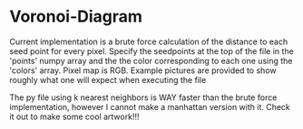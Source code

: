 # Voronoi-Diagram
Current implementation is a brute force calculation of the distance to each seed point for every pixel.
Specify the seedpoints at the top of the file in the 'points' numpy array and the the color corresponding to each one using the 'colors' array. Pixel map is RGB.
Example pictures are provided to show roughly what one will expect when executing the file

The py file using k nearest neighbors is WAY faster than the brute force implementation, however I cannot make a manhattan version with it. Check it out to make some cool artwork!!!

